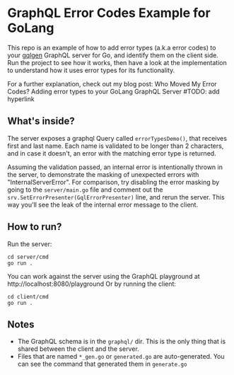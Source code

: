 # GraphQL Error Codes Example for GoLang

This repo is an example of how to add error types (a.k.a error codes) to your [gqlgen](https://github.com/99designs/gqlgen) GraphQL server for Go, and identify them on the client side.
Run the project to see how it works, then have a look at the implementation to understand how it uses error types for its functionality.

For a further explanation, check out my blog post:
Who Moved My Error Codes? Adding error types to your GoLang GraphQL Server #TODO: add hyperlink

## What's inside?
The server exposes a graphql Query called `errorTypesDemo()`, that receives first and last name.
Each name is validated to be longer than 2 characters, and in case it doesn't, an error with the matching error type is returned.

Assuming the validation passed, an internal error is intentionally thrown in the server, to demonstrate the masking of unexpected errors with "InternalServerError".
For comparison, try disabling the error masking by going to the `server/main.go` file and comment out the `srv.SetErrorPresenter(GqlErrorPresenter)` line, and rerun the server. 
This way you'll see the leak of the internal error message to the client.

## How to run?
Run the server:
```shell
cd server/cmd
go run .
```

You can work against the server using the GraphQL playground at http://localhost:8080/playground 
Or by running the client:
```shell
cd client/cmd
go run .
```

## Notes
- The GraphQL schema is in the `graphql/` dir. This is the only thing that is shared between the client and the server.
- Files that are named `*_gen.go` or `generated.go` are auto-generated. You can see the command that generated them in `generate.go`
